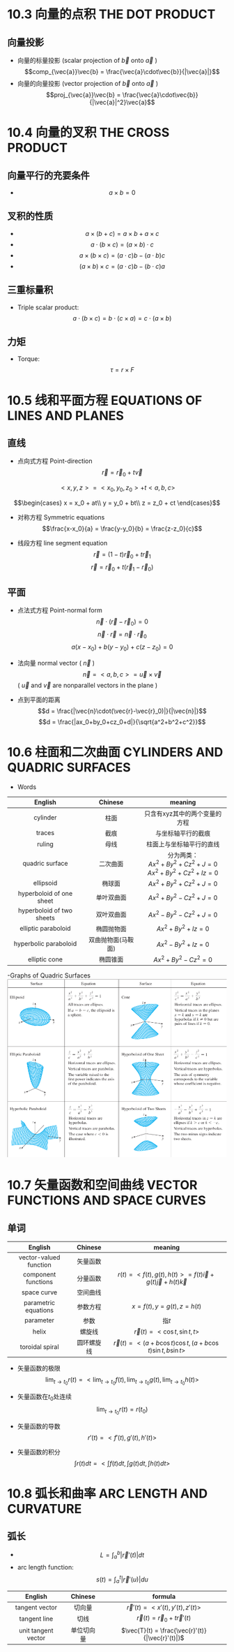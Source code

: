 # 10.3 向量的点积 THE DOT PRODUCT

## 向量投影
- 向量的标量投影 (scalar projection of $\vec{b}$ onto $\vec{a}$ ) $$comp_{\vec{a}}\vec{b} = \frac{\vec{a}\cdot\vec{b}}{|\vec{a}|}$$
- 向量的向量投影 (vector projection of $\vec{b}$ onto $\vec{a}$ ) $$proj_{\vec{a}}\vec{b} = \frac{\vec{a}\cdot\vec{b}}{|\vec{a}|^2}\vec{a}$$

# 10.4 向量的叉积 THE CROSS PRODUCT

## 向量平行的充要条件
- $$a\times b = 0$$

## 叉积的性质
- $$a\times(b+c) = a\times b + a\times c$$
- $$a\cdot(b\times c) = (a\times b)\cdot c$$
- $$a\times(b\times c) = (a\cdot c)b - (a\cdot b)c$$
- $$(a\times b)\times c = (a\cdot c)b - (b\cdot c)a$$

## 三重标量积
- Triple scalar product: $$a\cdot(b\times c) = b\cdot(c\times a) = c\cdot(a\times b)$$

## 力矩
- Torque: $$\tau = r\times F$$

# 10.5 线和平面方程 EQUATIONS OF LINES AND PLANES

## 直线
- 点向式方程 Point-direction
$$\vec{r} = \vec{r}_0 + t\vec{v}$$

$$<x,y,z> = <x_0,y_0,z_0> + t<a,b,c>$$

$$\begin{cases}
x = x_0 + at\\
y = y_0 + bt\\
z = z_0 + ct
\end{cases}$$

- 对称方程 Symmetric equations
$$\frac{x-x_0}{a} = \frac{y-y_0}{b} = \frac{z-z_0}{c}$$

- 线段方程 line segment equation
$$\vec{r} = (1-t)\vec{r}_0 + t\vec{r}_1$$
$$\vec{r} = \vec{r}_0 + t(\vec{r}_1 - \vec{r}_0)$$

## 平面
- 点法式方程 Point-normal form
$$\vec{n}\cdot(\vec{r}-\vec{r}_0) = 0$$
$$\vec{n}\cdot\vec{r} = \vec{n}\cdot\vec{r}_0$$
$$a(x-x_0) + b(y-y_0) + c(z-z_0) = 0$$

- 法向量 normal vector ( $\vec{n}$ )
$$\vec{n} = <a,b,c> = \vec{u}\times\vec{v}$$
( $\vec{u}$ and $\vec{v}$ are nonparallel vectors in the plane )

- 点到平面的距离
$$d = \frac{|\vec{n}\cdot(\vec{r}-\vec{r}_0)|}{|\vec{n}|}$$
$$d = \frac{|ax_0+by_0+cz_0+d|}{\sqrt{a^2+b^2+c^2}}$$

# 10.6 柱面和二次曲面 CYLINDERS AND QUADRIC SURFACES

- Words

| English | Chinese | meaning |
| :-----: | :-----: | :-----: |
| cylinder | 柱面 | 只含有xyz其中的两个变量的方程 |
| traces | 截痕 | 与坐标轴平行的截痕 |
| ruling | 母线 | 柱面上与坐标轴平行的直线 |
| quadric surface | 二次曲面 | 分为两类：</br> $Ax^2+By^2+Cz^2+J=0$ </br> $Ax^2+By^2+Cz^2+Iz=0$ |
| ellipsoid | 椭球面 | $Ax^2+By^2+Cz^2+J=0$ |
| hyperboloid of one sheet | 单叶双曲面 | $Ax^2+By^2-Cz^2+J=0$ |
| hyperboloid of two sheets | 双叶双曲面 | $Ax^2-By^2-Cz^2+J=0$ |
| elliptic paraboloid | 椭圆抛物面 | $Ax^2+By^2+Iz=0$  |
| hyperbolic paraboloid | 双曲抛物面(马鞍面) | $Ax^2-By^2+Iz=0$ |
| elliptic cone | 椭圆锥面 | $Ax^2+By^2-Cz^2=0$ |

-Graphs of Quadric Surfaces
![Graphs of Quadric Surfaces](graph/table1_10.6.png)

# 10.7 矢量函数和空间曲线 VECTOR FUNCTIONS AND SPACE CURVES

## 单词

| English | Chinese | meaning |
| :-----: | :-----: | :-----: |
| vector-valued function | 矢量函数 |  |
| component functions | 分量函数 | $r(t) = <f(t),g(t),h(t)> = f(t)\vec{i} + g(t)\vec{j} + h(t)\vec{k}$ |
| space curve | 空间曲线 |  |
| parametric equations | 参数方程 | $x = f(t),y = g(t),z = h(t)$ |
| parameter | 参数 | 指$t$ |
| helix | 螺旋线 | $\vec{r}(t) = <\cos t,\sin t,t>$ |
| toroidal spiral | 圆环螺旋线 | $\vec{r}(t) = <(a+b\cos t)\cos t,(a+b\cos t)\sin t,b\sin t>$ |

- 矢量函数的极限
$$\lim_{t\to t_0}r(t) = <\lim_{t\to t_0}f(t),\lim_{t\to t_0}g(t),\lim_{t\to t_0}h(t)>$$

- 矢量函数在$t_0$处连续
$$\lim_{t\to t_0}r(t) = r(t_0)$$

- 矢量函数的导数
$$r'(t) = <f'(t),g'(t),h'(t)>$$

- 矢量函数的积分
$$\int r(t)dt = <\int f(t)dt,\int g(t)dt,\int h(t)dt>$$

# 10.8 弧长和曲率 ARC LENGTH AND CURVATURE

## 弧长
- $$L = \int_a^b|\vec{r}'(t)|dt$$
- arc length function: $$s(t) = \int_a^t|\vec{r}'(u)|du$$

| English | Chinese | formula |
| :-----: | :-----: | :-----: |
| tangent vector | 切向量 | $\vec{r}'(t) = <x'(t),y'(t),z'(t)>$ |
| tangent line | 切线 | $\vec{r}(t) = \vec{r}_0 + t\vec{r}'(t)$ |
| unit tangent vector | 单位切向量 | $\vec{T}(t) = \frac{\vec{r}'(t)}{\|\vec{r}'(t)\|}$ |